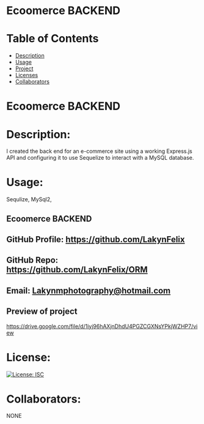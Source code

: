# Ecoomerce BACKEND 

# Table of Contents 
* [Description](#descriptionofproject)  
* [Usage](#languages)  
* [Project](#nameofproject)    
* [Licenses](#licenses)   
* [Collaborators](#collaborators)   
 

#  Ecoomerce BACKEND 

 
# Description: 
I created the back end for an e-commerce site using a working Express.js API and configuring it to use Sequelize to interact with a MySQL database.

# Usage: 
  Sequlize, MySql2,   


##   Ecoomerce BACKEND 


## GitHub Profile: https://github.com/LakynFelix   
## GitHub Repo:  https://github.com/LakynFelix/ORM
## Email: Lakynmphotography@hotmail.com 

## Preview of project
https://drive.google.com/file/d/1iyj96hAXjnDhdU4PGZCGXNsYPkjWZHP7/view

# License:  
[![License: ISC](https://img.shields.io/badge/License-ISC-blue.svg)](https://opensource.org/licenses/ISC)
  
 # Collaborators:
 NONE   
